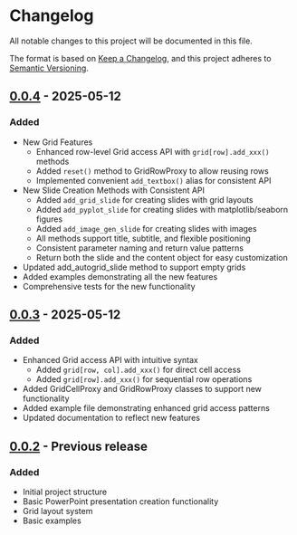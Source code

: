 # Changelog

All notable changes to this project will be documented in this file.

The format is based on [Keep a Changelog](https://keepachangelog.com/en/1.0.0/),
and this project adheres to [Semantic Versioning](https://semver.org/spec/v2.0.0.html).

## [0.0.4] - 2025-05-12

### Added
- New Grid Features
  - Enhanced row-level Grid access API with `grid[row].add_xxx()` methods
  - Added `reset()` method to GridRowProxy to allow reusing rows
  - Implemented convenient `add_textbox()` alias for consistent API
- New Slide Creation Methods with Consistent API
  - Added `add_grid_slide` for creating slides with grid layouts
  - Added `add_pyplot_slide` for creating slides with matplotlib/seaborn figures
  - Added `add_image_gen_slide` for creating slides with images
  - All methods support title, subtitle, and flexible positioning
  - Consistent parameter naming and return value patterns
  - Return both the slide and the content object for easy customization
- Updated add_autogrid_slide method to support empty grids
- Added examples demonstrating all the new features
- Comprehensive tests for the new functionality

## [0.0.3] - 2025-05-12

### Added
- Enhanced Grid access API with intuitive syntax
  - Added `grid[row, col].add_xxx()` for direct cell access
  - Added `grid[row].add_xxx()` for sequential row operations
- Added GridCellProxy and GridRowProxy classes to support new functionality
- Added example file demonstrating enhanced grid access patterns
- Updated documentation to reflect new features

## [0.0.2] - Previous release

### Added
- Initial project structure
- Basic PowerPoint presentation creation functionality
- Grid layout system
- Basic examples

[0.0.4]: https://github.com/Ameyanagi/easypptx/compare/v0.0.3...v0.0.4
[0.0.3]: https://github.com/Ameyanagi/easypptx/compare/v0.0.2...v0.0.3
[0.0.2]: https://github.com/Ameyanagi/easypptx/releases/tag/v0.0.2
